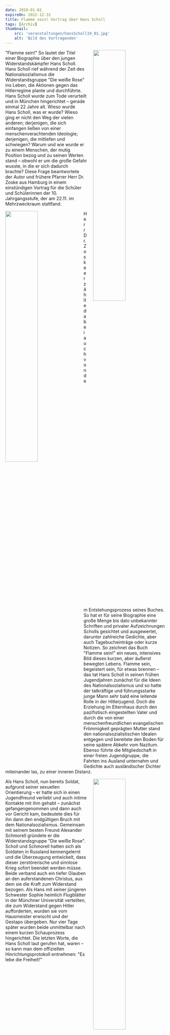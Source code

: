 ```yaml
---
date: 2020-01-01
expireOn: 2022-12-31
title: Flamme sein! Vortrag über Hans Scholl
tags: [Archiv]
thumbnail: 
    src: 'veranstaltungen/hansScholl19_01.jpg'
    alt: 'Bild des Vortragenden' 
---
```

<img src = "/images/veranstaltungen/hansScholl19_01.jpg" style ="float:right;width: 45%; margin-left:20px">

"Flamme sein!" So lautet der Titel einer Biographie über den jungen Widerstandskämpfer Hans Scholl. Hans Scholl rief während der Zeit des Nationalsozialismus die Widerstandsgruppe "Die weiße Rose" ins Leben, die Aktionen gegen das Hitlerregime plante und durchführte. Hans Scholl  wurde zum Tode verurteilt und in München hingerichtet – gerade einmal 22 Jahre alt. 
Wieso wurde Hans Scholl, was er wurde? Wieso ging er nicht den Weg der vielen anderen; derjenigen, die sich einfangen ließen von einer menschenverachtenden Ideologie; derjenigen, die mitliefen und schwiegen? Warum und wie wurde er zu einem Menschen, der mutig Position bezog und zu seinen Werten stand – obwohl er um die große Gefahr wusste, in die er sich dadurch brachte?
Diese Frage beantwortete der Autor und frühere Pfarrer Herr Dr. Zoske aus Hamburg in einem einstündigen Vortrag für die Schüler und Schülerinnen der 10. Jahrgangsstufe, der am 22.11. im Mehrzweckraum stattfand. 

<img src = "/images/veranstaltungen/hansScholl19_02.jpg" style ="float:left;width: 45%; margin-right:20px">

Herr Dr. Zoske erzählte dabei auch von dem Entstehungsprozess seines Buches. So hat er für seine Biographie eine große Menge bis dato unbekannter Schriften und privater Aufzeichnungen Scholls gesichtet und ausgewertet, darunter zahlreiche Gedichte, aber auch Tagebucheinträge oder kurze Notizen. So zeichnet das Buch "Flamme sein!" ein neues, intensives Bild dieses kurzen, aber äußerst bewegten Lebens.
Flamme sein, begeistert sein, für etwas brennen – das tat Hans Scholl in seinen frühen Jugendjahren zunächst für die Ideen des Nationalsozialismus und so hatte der tatkräftige und führungsstarke junge Mann sehr bald eine leitende Rolle in der Hitlerjugend.
Doch die Erziehung im Elternhaus durch den pazifistisch eingestellten Vater und durch die von einer menschenfreundlichen evangelischen Frömmigkeit geprägten Mutter stand den nationalsozialistischen Idealen entgegen und bereitete den Boden für seine spätere Abkehr vom Nazitum. Ebenso führte die Mitgliedschaft in einer freien Jugendgruppe, die Fahrten ins Ausland unternahm und Gedichte auch ausländischer Dichter miteinander las, zu einer inneren Distanz.

<img src = "/images/veranstaltungen/hansScholl19_03.jpg" style ="float:right;width: 45%; margin-left:20px">

Als Hans Scholl, nun bereits Soldat, aufgrund seiner sexuellen Orientierung – er hatte sich in einen Jugendfreund verliebt und auch intime Kontakte mit ihm gehabt – zunächst gefangengenommen und dann auch vor Gericht kam, bedeutete dies für ihn dann den endgültigen Bruch mit dem Nationalsozialismus. Gemeinsam mit seinem besten Freund Alexander Schmorell gründete er die Widerstandsgruppe "Die weiße Rose". Scholl und Schmorell hatten sich als Soldaten in Russland kennengelernt und die Überzeugung entwickelt, dass dieser zerstörerische und sinnlose Krieg sofort beendet werden müsse. Beide verband auch ein tiefer Glauben an den auferstandenen Christus, aus dem sie die Kraft zum Widerstand bezogen. Als Hans mit seiner jüngeren Schwester Sophie heimlich Flugblätter in der Münchner Universität verteilten, die zum Widerstand gegen Hitler aufforderten, wurden sie vom Hausmeister erwischt und der Gestapo übergeben. Nur vier Tage später wurden beide unmittelbar nach einem kurzen Schauprozess hingerichtet. Die letzten Worte, die Hans Scholl laut gerufen hat, waren – so kann man dem offiziellen Hinrichtungsprotokoll entnehmen: "Es lebe die Freiheit!"
